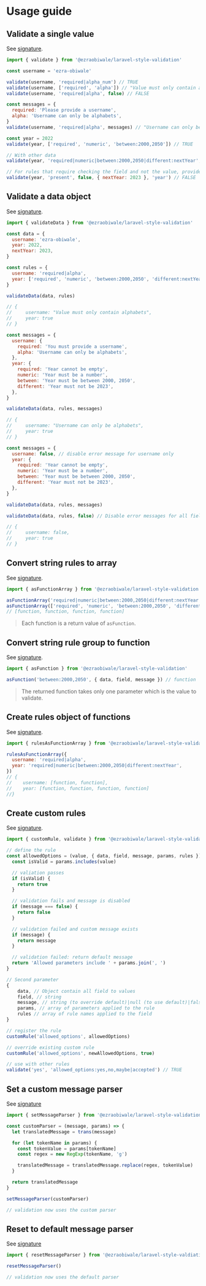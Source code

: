 # Usage guide

## Validate a single value

See [signature](./api.md#validate).

```javascript
import { validate } from '@ezraobiwale/laravel-style-validation'

const username = 'ezra-obiwale'

validate(username, 'required|alpha_num') // TRUE
validate(username, ['required', 'alpha']) // "Value must only contain alphabets"
validate(username, 'required|alpha', false) // FALSE

const messages = {
  required: 'Please provide a username',
  alpha: 'Username can only be alphabets',
}
validate(username, 'required|alpha', messages) // "Username can only be alphabets"

const year = 2022
validate(year, ['required', 'numeric', 'between:2000,2050']) // TRUE

// With other data
validate(year, 'required|numeric|between:2000,2050|different:nextYear', null, { nextYear: 2023 }) // true

// For rules that require checking the field and not the value, provide the field as the last parameter
validate(year, 'present', false, { nextYear: 2023 }, 'year') // FALSE
```

## Validate a data object

See [signature](./api.md#validatedata).

```javascript
import { validateData } from '@ezraobiwale/laravel-style-validation'

const data = {
  username: 'ezra-obiwale',
  year: 2022,
  nextYear: 2023,
}

const rules = {
  username: 'required|alpha',
  year: ['required', 'numeric', 'between:2000,2050', 'different:nextYear'],
}

validateData(data, rules)

// {
//     username: "Value must only contain alphabets",
//     year: true
// }

const messages = {
  username: {
    required: 'You must provide a username',
    alpha: 'Username can only be alphabets',
  },
  year: {
    required: 'Year cannot be empty',
    numeric: 'Year must be a number',
    between: 'Year must be between 2000, 2050',
    different: 'Year must not be 2023',
  },
}

validateData(data, rules, messages)

// {
//     username: "Username can only be alphabets",
//     year: true
// }

const messages = {
  username: false, // disable error message for username only
  year: {
    required: 'Year cannot be empty',
    numeric: 'Year must be a number',
    between: 'Year must be between 2000, 2050',
    different: 'Year must not be 2023',
  },
}

validateData(data, rules, messages)

validateData(data, rules, false) // Disable error messages for all fields

// {
//     username: false,
//     year: true
// }
```

## Convert string rules to array

See [signature](./api.md#asfunctionarray).

```javascript
import { asFunctionArray } from '@ezraobiwale/laravel-style-validation'

asFunctionArray('required|numeric|between:2000,2050|different:nextYear')
asFunctionArray(['required', 'numeric', 'between:2000,2050', 'different:nextYear'])
// [function, function, function, function]
```

> Each function is a return value of `asFunction`.

## Convert string rule group to function

See [signature](./api.md#asfunction).

```javascript
import { asFunction } from '@ezraobiwale/laravel-style-validation'

asFunction('between:2000,2050', { data, field, message }) // function
```

> The returned function takes only one parameter which is the value to validate.

## Create rules object of functions

See [signature](./api.md#rulesasfunctionarray).

```javascript
import { rulesAsFunctionArray } from '@ezraobiwale/laravel-style-validation'

rulesAsFunctionArray({
  username: 'required|alpha',
  year: 'required|numeric|between:2000,2050|different:nextYear',
})
// {
//    username: [function, function],
//    year: [function, function, function, function]
//}
```

## Create custom rules

See [signature](./api.md#customrule).

```javascript
import { customRule, validate } from '@ezraobiwale/laravel-style-validation'

// define the rule
const allowedOptions = (value, { data, field, message, params, rules }) => {
  const isValid = params.includes(value)

  // valiation passes
  if (isValid) {
    return true
  }

  // validation fails and message is disabled
  if (message === false) {
    return false
  }

  // validation failed and custom message exists
  if (message) {
    return message
  }

  // validation failed: return default message
  return 'Allowed parameters include ' + params.join(', ')
}

// Second parameter
{
    data, // Object contain all field to values
    field, // string
    message, // string (to override default)|null (to use default)|false(to simply return FALSE)
    params, // array of parameters applied to the rule
    rules // array of rule names applied to the field
}

// register the rule
customRule('allowed_options', allowedOptions)

// override existing custom rule
customRule('allowed_options', newAllowedOptions, true)

// use with other rules
validate('yes', 'allowed_options:yes,no,maybe|accepted') // TRUE
```

## Set a custom message parser

See [signature](./api.md#setmessageparser)

```javascript
import { setMessageParser } from '@ezraobiwale/laravel-style-validation'

const customParser = (message, params) => {
  let translatedMessage = trans(message)

  for (let tokenName in params) {
    const tokenValue = params[tokenName]
    const regex = new RegExp(tokenName, 'g')

    translatedMessage = translatedMessage.replace(regex, tokenValue)
  }

  return translatedMessage
}

setMessageParser(customParser)

// validation now uses the custom parser
```

## Reset to default message parser

See [signature](./api.md#resetmessageparser)

```javascript
import { resetMessageParser } from '@ezraobiwale/laravel-style-valdiation'

resetMessageParser()

// validation now uses the default parser
```
